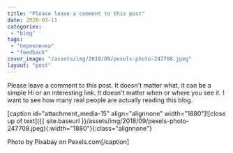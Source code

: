 ```yaml
---
title: "Please leave a comment to this post"
date: 2020-03-11
categories: 
 - "blog"
tags: 
 - "перекличка"
 - "feedback"
cover_image: "/assets/img/2018/09/pexels-photo-247708.jpeg"
layout: "post"
---
```


Please leave a comment to this post. It doesn't matter what, it can be a simple Hi or an interesting link. It doesn't matter when or where you see it. I want to see how many real people are actually reading this blog.

[caption id="attachment_media-15" align="alignnone" width="1880"]![close up of text]({{ site.baseurl }}/assets/img/2018/09/pexels-photo-247708.jpeg){:width="1880"}{:class="alignnone"}

 Photo by Pixabay on Pexels.com[/caption]

